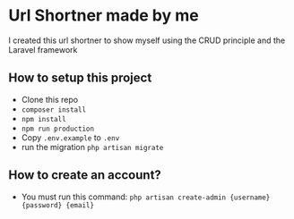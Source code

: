 # Url Shortner made by me
I created this url shortner to show myself using the CRUD principle and the Laravel framework

## How to setup this project
* Clone this repo
* `composer install`
* `npm install`
* `npm run production`
* Copy `.env.example` to `.env`
* run the migration `php artisan migrate`

## How to create an account?
* You must run this command: `php artisan create-admin {username} {password} {email}`

